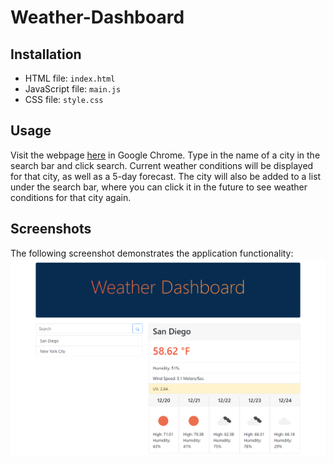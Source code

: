 # Weather-Dashboard

## Installation
* HTML file: `index.html`
* JavaScript file: `main.js`
* CSS file: `style.css`

## Usage
Visit the webpage [here](https://ankushchalla.github.io/Weather-Dashboard/) in Google Chrome. Type in the name of a city in the search bar and click search. Current weather conditions will be displayed for that city, as well as a 5-day forecast. The city will also be added to a list under the search bar, where you can click it in the future to see weather conditions for that city again.

## Screenshots
The following screenshot demonstrates the application functionality:
![Screenshot 1](https://github.com/ankushchalla/Weather-Dashboard/blob/main/screenshot.png)
